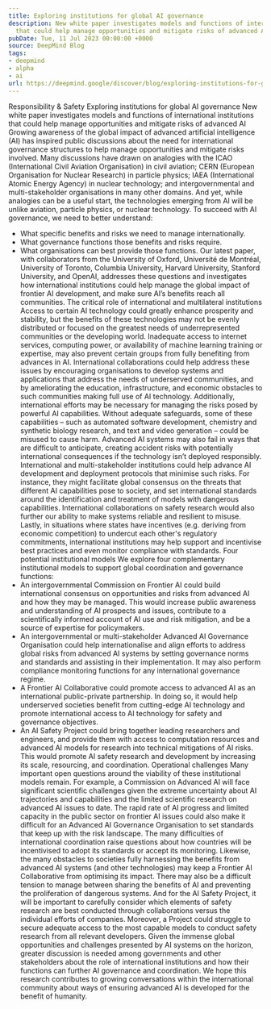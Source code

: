 ```yaml
---
title: Exploring institutions for global AI governance
description: New white paper investigates models and functions of international institutions
  that could help manage opportunities and mitigate risks of advanced AI.
pubDate: Tue, 11 Jul 2023 00:00:00 +0000
source: DeepMind Blog
tags:
- deepmind
- alpha
- ai
url: https://deepmind.google/discover/blog/exploring-institutions-for-global-ai-governance/
---
```


Responsibility & Safety
Exploring institutions for global AI governance
New white paper investigates models and functions of international institutions that could help manage opportunities and mitigate risks of advanced AI
Growing awareness of the global impact of advanced artificial intelligence (AI) has inspired public discussions about the need for international governance structures to help manage opportunities and mitigate risks involved.
Many discussions have drawn on analogies with the ICAO (International Civil Aviation Organisation) in civil aviation; CERN (European Organisation for Nuclear Research) in particle physics; IAEA (International Atomic Energy Agency) in nuclear technology; and intergovernmental and multi-stakeholder organisations in many other domains. And yet, while analogies can be a useful start, the technologies emerging from AI will be unlike aviation, particle physics, or nuclear technology.
To succeed with AI governance, we need to better understand:
- What specific benefits and risks we need to manage internationally.
- What governance functions those benefits and risks require.
- What organisations can best provide those functions.
Our latest paper, with collaborators from the University of Oxford, Université de Montréal, University of Toronto, Columbia University, Harvard University, Stanford University, and OpenAI, addresses these questions and investigates how international institutions could help manage the global impact of frontier AI development, and make sure AI’s benefits reach all communities.
The critical role of international and multilateral institutions
Access to certain AI technology could greatly enhance prosperity and stability, but the benefits of these technologies may not be evenly distributed or focused on the greatest needs of underrepresented communities or the developing world. Inadequate access to internet services, computing power, or availability of machine learning training or expertise, may also prevent certain groups from fully benefiting from advances in AI.
International collaborations could help address these issues by encouraging organisations to develop systems and applications that address the needs of underserved communities, and by ameliorating the education, infrastructure, and economic obstacles to such communities making full use of AI technology.
Additionally, international efforts may be necessary for managing the risks posed by powerful AI capabilities. Without adequate safeguards, some of these capabilities – such as automated software development, chemistry and synthetic biology research, and text and video generation – could be misused to cause harm. Advanced AI systems may also fail in ways that are difficult to anticipate, creating accident risks with potentially international consequences if the technology isn’t deployed responsibly.
International and multi-stakeholder institutions could help advance AI development and deployment protocols that minimise such risks. For instance, they might facilitate global consensus on the threats that different AI capabilities pose to society, and set international standards around the identification and treatment of models with dangerous capabilities. International collaborations on safety research would also further our ability to make systems reliable and resilient to misuse.
Lastly, in situations where states have incentives (e.g. deriving from economic competition) to undercut each other's regulatory commitments, international institutions may help support and incentivise best practices and even monitor compliance with standards.
Four potential institutional models
We explore four complementary institutional models to support global coordination and governance functions:
- An intergovernmental Commission on Frontier AI could build international consensus on opportunities and risks from advanced AI and how they may be managed. This would increase public awareness and understanding of AI prospects and issues, contribute to a scientifically informed account of AI use and risk mitigation, and be a source of expertise for policymakers.
- An intergovernmental or multi-stakeholder Advanced AI Governance Organisation could help internationalise and align efforts to address global risks from advanced AI systems by setting governance norms and standards and assisting in their implementation. It may also perform compliance monitoring functions for any international governance regime.
- A Frontier AI Collaborative could promote access to advanced AI as an international public-private partnership. In doing so, it would help underserved societies benefit from cutting-edge AI technology and promote international access to AI technology for safety and governance objectives.
- An AI Safety Project could bring together leading researchers and engineers, and provide them with access to computation resources and advanced AI models for research into technical mitigations of AI risks. This would promote AI safety research and development by increasing its scale, resourcing, and coordination.
Operational challenges
Many important open questions around the viability of these institutional models remain. For example, a Commission on Advanced AI will face significant scientific challenges given the extreme uncertainty about AI trajectories and capabilities and the limited scientific research on advanced AI issues to date.
The rapid rate of AI progress and limited capacity in the public sector on frontier AI issues could also make it difficult for an Advanced AI Governance Organisation to set standards that keep up with the risk landscape. The many difficulties of international coordination raise questions about how countries will be incentivised to adopt its standards or accept its monitoring.
Likewise, the many obstacles to societies fully harnessing the benefits from advanced AI systems (and other technologies) may keep a Frontier AI Collaborative from optimising its impact. There may also be a difficult tension to manage between sharing the benefits of AI and preventing the proliferation of dangerous systems.
And for the AI Safety Project, it will be important to carefully consider which elements of safety research are best conducted through collaborations versus the individual efforts of companies. Moreover, a Project could struggle to secure adequate access to the most capable models to conduct safety research from all relevant developers.
Given the immense global opportunities and challenges presented by AI systems on the horizon, greater discussion is needed among governments and other stakeholders about the role of international institutions and how their functions can further AI governance and coordination.
We hope this research contributes to growing conversations within the international community about ways of ensuring advanced AI is developed for the benefit of humanity.
